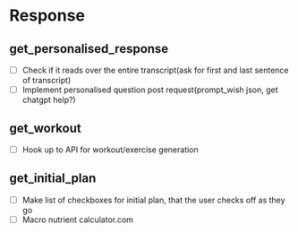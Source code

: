 # Response

## get_personalised_response
- [ ] Check if it reads over the entire transcript(ask for first and last sentence of transcript)
- [ ] Implement personalised question post request(prompt_wish json, get chatgpt help?)

## get_workout
- [ ] Hook up to API for workout/exercise generation

## get_initial_plan
- [ ] Make list of checkboxes for initial plan, that the user checks off as they go
- [ ] Macro nutrient calculator.com